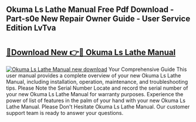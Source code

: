 ## Okuma Ls Lathe Manual Free Pdf Download - Part-s0e New Repair Owner Guide - User Service Edition LvTva

# <h2><a href="http://cf25317.oget.top/?id=Okuma+Ls+Lathe+Manual">🔗Download New 👉🔴 Okuma Ls Lathe Manual</a></h2>

[![Okuma Ls Lathe Manual new download](https://i.imgur.com/5g1atiW.png)](http://cf25317.oget.top/?id=Okuma+Ls+Lathe+Manual)
Your Comprehensive Guide This user manual provides a complete overview of your new Okuma Ls Lathe Manual, including installation, operation, maintenance, and troubleshooting tips. Please Note the Serial Number Locate and record the serial number of your new Okuma Ls Lathe Manual for warranty purposes. Experience the power of list of features in the palm of your hand with your new Okuma Ls Lathe Manual. Please Don't Hesitate Okuma Ls Lathe Manual. Our customer support team is ready to answer your questions.
